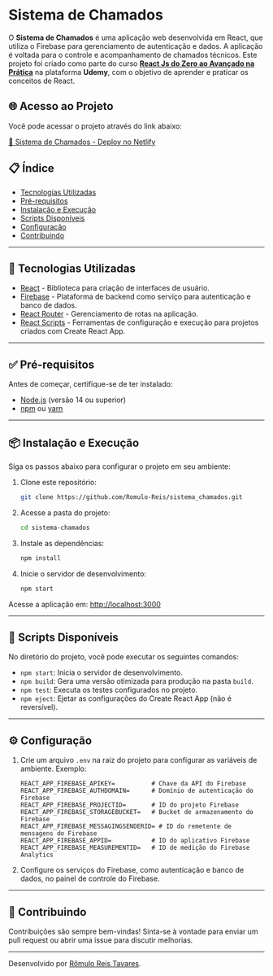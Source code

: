 # Sistema de Chamados

O **Sistema de Chamados** é uma aplicação web desenvolvida em React, que utiliza o Firebase para gerenciamento de autenticação e dados. A aplicação é voltada para o controle e acompanhamento de chamados técnicos. Este projeto foi criado como parte do curso [**React Js do Zero ao Avançado na Prática**](https://www.udemy.com/share/101ybQ3@JR3RMe9rdQEKcNAasfH409QnfyZimGA3tzLNT0d-fwR5yH7000y5fc8O0BjwlklA/) na plataforma **Udemy**, com o objetivo de aprender e praticar os conceitos de React.

## 🌐 Acesso ao Projeto

Você pode acessar o projeto através do link abaixo:

[📲 Sistema de Chamados - Deploy no Netlify](https://sistema-de-chamados-sujeito-programador-curso-react.netlify.app/)

## 📋 Índice

- [Tecnologias Utilizadas](#tecnologias-utilizadas)
- [Pré-requisitos](#pré-requisitos)
- [Instalação e Execução](#instalação-e-execução)
- [Scripts Disponíveis](#scripts-disponíveis)
- [Configuração](#configuração)
- [Contribuindo](#contribuindo)

---

## 🚀 Tecnologias Utilizadas

- [React](https://reactjs.org/) - Biblioteca para criação de interfaces de usuário.
- [Firebase](https://firebase.google.com/) - Plataforma de backend como serviço para autenticação e banco de dados.
- [React Router](https://reactrouter.com/) - Gerenciamento de rotas na aplicação.
- [React Scripts](https://create-react-app.dev/docs/getting-started/) - Ferramentas de configuração e execução para projetos criados com Create React App.

---

## ✅ Pré-requisitos

Antes de começar, certifique-se de ter instalado:

- [Node.js](https://nodejs.org/) (versão 14 ou superior)
- [npm](https://www.npmjs.com/) ou [yarn](https://yarnpkg.com/)

---

## 📦 Instalação e Execução

Siga os passos abaixo para configurar o projeto em seu ambiente:

1. Clone este repositório:
   ```bash
   git clone https://github.com/Romulo-Reis/sistema_chamados.git
   ```

2. Acesse a pasta do projeto:
   ```bash
   cd sistema-chamados
   ```

3. Instale as dependências:
   ```bash
   npm install
   ```

4. Inicie o servidor de desenvolvimento:
   ```bash
   npm start
   ```

Acesse a aplicação em: [http://localhost:3000](http://localhost:3000)

---

## 📜 Scripts Disponíveis

No diretório do projeto, você pode executar os seguintes comandos:

- `npm start`: Inicia o servidor de desenvolvimento.
- `npm build`: Gera uma versão otimizada para produção na pasta `build`.
- `npm test`: Executa os testes configurados no projeto.
- `npm eject`: Ejetar as configurações do Create React App (não é reversível).

---

## ⚙️ Configuração

1. Crie um arquivo `.env` na raiz do projeto para configurar as variáveis de ambiente. Exemplo:
   ```
   REACT_APP_FIREBASE_APIKEY=          # Chave da API do Firebase
   REACT_APP_FIREBASE_AUTHDOMAIN=      # Domínio de autenticação do Firebase
   REACT_APP_FIREBASE_PROJECTID=       # ID do projeto Firebase
   REACT_APP_FIREBASE_STORAGEBUCKET=   # Bucket de armazenamento do Firebase
   REACT_APP_FIREBASE_MESSAGINGSENDERID= # ID do remetente de mensagens do Firebase
   REACT_APP_FIREBASE_APPID=           # ID do aplicativo Firebase
   REACT_APP_FIREBASE_MEASUREMENTID=   # ID de medição do Firebase Analytics
   ```

2. Configure os serviços do Firebase, como autenticação e banco de dados, no painel de controle do Firebase.

---

## 🤝 Contribuindo

Contribuições são sempre bem-vindas! Sinta-se à vontade para enviar um pull request ou abrir uma issue para discutir melhorias.

---

Desenvolvido por [Rômulo Reis Tavares](https://github.com/Romulo-Reis).

